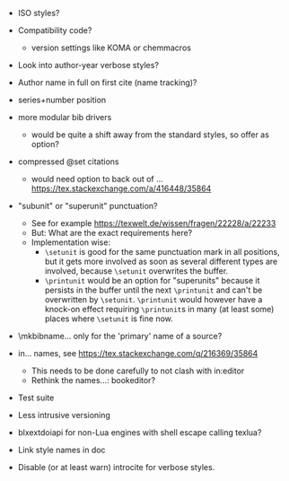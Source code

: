 - ISO styles?
- Compatibility code?
  - version settings like KOMA or chemmacros
- Look into author-year verbose styles?
- Author name in full on first cite (name tracking)?
- series+number position
- more modular bib drivers
  - would be quite a shift away from the standard styles, so offer as option?
- compressed @set citations
  - would need option to back out of ...
  https://tex.stackexchange.com/a/416448/35864
- "subunit" or "superunit" punctuation?
  - See for example https://texwelt.de/wissen/fragen/22228/a/22233
  - But: What are the exact requirements here?
  - Implementation wise:
    - `\setunit` is good for the same punctuation mark in all positions,
      but it gets more involved as soon as several different types are involved,
      because `\setunit` overwrites the buffer.
    - `\printunit` would be an option for "superunits" because it persists in
      the buffer until the next `\printunit` and can't be overwritten by
      `\setunit`. `\printunit` would however have a knock-on effect requiring
      `\printunit`s in many (at least some) places where `\setunit` is fine now.
- \mkbibname... only for the 'primary' name of a source?
- in... names, see https://tex.stackexchange.com/q/216369/35864
  - This needs to be done carefully to not clash with in:editor
  - Rethink the names...: bookeditor?
- Test suite
- Less intrusive versioning
- blxextdoiapi for non-Lua engines with shell escape calling texlua?

- Link style names in doc
- Disable (or at least warn) introcite for verbose styles.